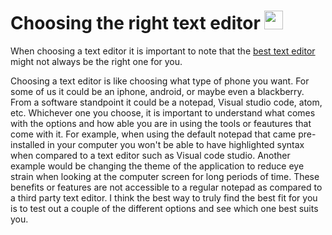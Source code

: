 # Choosing the right text editor <img src="https://cdn-icons.flaticon.com/png/512/4547/premium/4547224.png?token=exp=1653364806~hmac=691e22e878924cb6030bfa596c9333df" width="30" height="30">

When choosing a text editor it is important to note that the [best text editor](https://codefellows.github.io/code-102-guide/curriculum/class-02/Choosing-A-Text-Editor--The-Older-Coder.pdf) might not always be the right one for you.

Choosing a text editor is like choosing what type of phone you want. For some of us it could be an iphone, android, or maybe even a blackberry. From a software standpoint it could be a notepad, Visual studio code, atom, etc. Whichever one you choose, it is important to understand what comes with the options and how able you are in using the tools or feautures that come with it. For example, when using the default notepad that came pre-installed in your computer you won't be able to have highlighted syntax when compared to a text editor such as Visual code studio. Another example would be changing the theme of the application to reduce eye strain when looking at the computer screen for long periods of time. These benefits or features are not accessible to a regular notepad as compared to a third party text editor. I think the best way to truly find the best fit for you is to test out a couple of the different options and see which one best suits you. 
